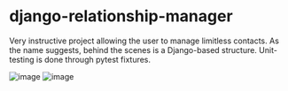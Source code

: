 # django-relationship-manager

Very instructive project allowing the user to manage limitless contacts.
As the name suggests, behind the scenes is a Django-based structure. 
Unit-testing is done through pytest fixtures.

![image](https://github.com/SekaiJu7/django-relationship-manager/assets/89867554/4477aa6b-060c-48f2-95d3-424a7a99feaf)
![image](https://github.com/SekaiJu7/django-relationship-manager/assets/89867554/be0ee995-2193-492c-b328-142ef25387f0)
